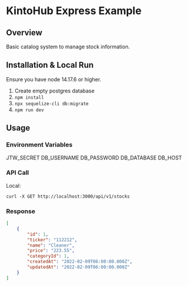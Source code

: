 # KintoHub Express Example

## Overview

Basic catalog system to manage stock information.


## Installation & Local Run
Ensure you have node 14.17.6 or higher.

1. Create empty postgres database
2. `npm install`
3. `npx sequelize-cli db:migrate`
4. `npm run dev`

## Usage
### Environment Variables
JTW_SECRET
DB_USERNAME
DB_PASSWORD
DB_DATABASE
DB_HOST

### API Call
Local:
```
curl -X GET http://localhost:3000/api/v1/stocks
```

### Response
```json
[
    {
        "id": 1,
        "ticker": "112212",
        "name": "Cleaner",
        "price": "223.55",
        "categoryId": 1,
        "createdAt": "2022-02-09T06:00:00.000Z",
        "updatedAt": "2022-02-09T06:00:00.000Z"
    }
]
``` 